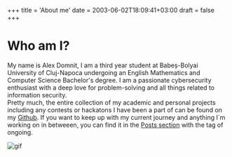 +++
title = 'About me'
date = 2003-06-02T18:09:41+03:00
draft = false
+++

# Who am I?
My name is Alex Domnit, I am a third year student at Babeș-Bolyai University of Cluj-Napoca undergoing an English Mathematics and Computer Science Bachelor's degree. I am a passionate cybersecurity enthusiast with a deep love for problem-solving and all things related to information security.\
Pretty much, the entire collection of my academic and personal projects including any contests or hackatons I have been a part of can be found on my [Github](https://github.com/AlexD2003). If you want to keep up with my current journey and anything I`m working on in betweeen, you can find it in the [Posts section](https://alexdomnit.com) with the tag of ongoing. 


<img src="/img/gnar.gif" alt="gif" style="display: block; margin-left: auto; margin-right: auto;">
<br>